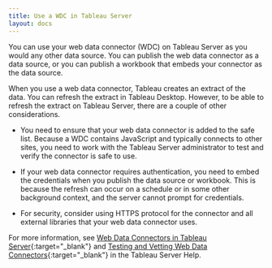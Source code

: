 ```yaml
---
title: Use a WDC in Tableau Server
layout: docs
---
```


You can use your web data connector (WDC) on Tableau Server as you would any other data source. You can publish the web data connector as a data source, or you can publish a workbook that embeds your connector as the data source.  

When you use a web data connector, Tableau creates an extract of the data. You can refresh the extract in Tableau Desktop. However, to be able to refresh the extract on Tableau Server, there are a couple of other considerations. 

- You need to ensure that your web data connector is added to the safe list. Because a WDC contains JavaScript and typically connects to other sites, you need to work with the Tableau Server administrator to test and verify the connector is safe to use. 

- If your web data connector requires authentication, you need to embed the credentials when you publish the data source or workbook. This is because the refresh can occur on a schedule or in some other background context, and the server cannot prompt for credentials.

- For security, consider using HTTPS protocol for the connector and all external libraries that your web data connector uses.     

For more information, see [Web Data Connectors in Tableau Server](http://onlinehelp.tableau.com/current/server/en-us/datasource_wdc.htm){:target="_blank"} and [Testing and Vetting Web Data Connectors](http://onlinehelp.tableau.com/current/server/en-us/datasource_wdc_vetting.htm){:target="_blank"} in the Tableau Server Help. 

